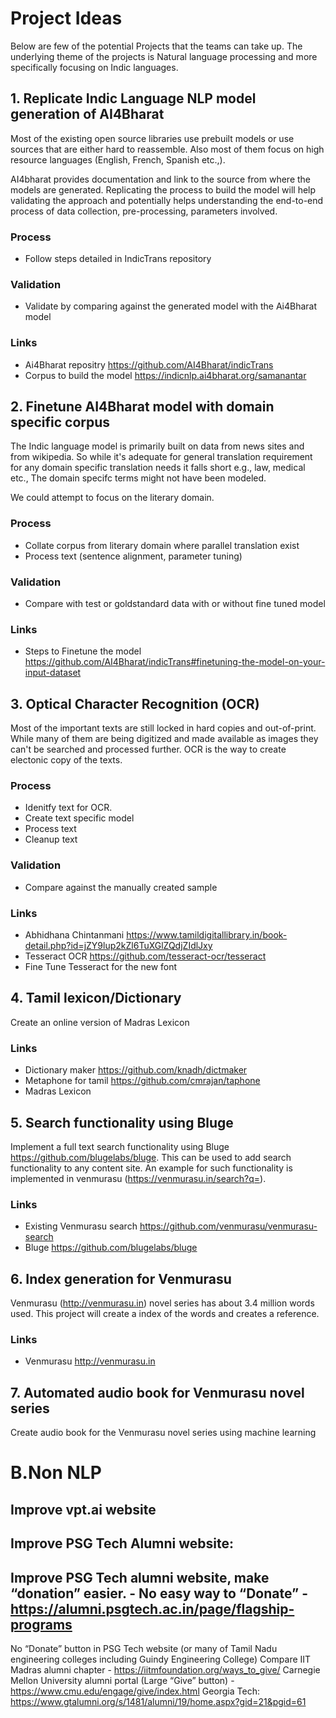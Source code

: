 # Project Ideas

Below are few of the potential Projects that the teams can take up. The underlying theme of the projects is Natural language processing and more specifically focusing on Indic languages.


## 1. Replicate Indic Language NLP model generation of AI4Bharat
Most of the existing open source libraries use prebuilt models or use sources that are either hard to reassemble. Also most of them focus on high resource languages (English, French, Spanish etc.,). 

AI4bharat provides documentation and link to the source from where the models are generated. Replicating the process to build the model will help validating the approach and potentially helps understanding the end-to-end process of data collection, pre-processing, parameters involved.


### Process
* Follow steps detailed in IndicTrans repository

### Validation
* Validate by comparing against the generated model with the Ai4Bharat model

### Links
* Ai4Bharat repositry https://github.com/AI4Bharat/indicTrans
* Corpus to build the model https://indicnlp.ai4bharat.org/samanantar


## 2. Finetune AI4Bharat model with domain specific corpus
The Indic language model is primarily built on data from news sites and from wikipedia. So while it's adequate for general translation requirement for any domain specific translation needs it falls short e.g., law, medical etc., The domain specifc terms might not have been modeled.

We could attempt to focus on the literary domain.

### Process
* Collate corpus from literary domain where parallel translation exist 
* Process text (sentence alignment, parameter tuning)

### Validation

* Compare with test or goldstandard data with or without fine tuned model

### Links 
* Steps to Finetune the model https://github.com/AI4Bharat/indicTrans#finetuning-the-model-on-your-input-dataset



## 3. Optical Character Recognition (OCR)
Most of the important texts are still locked in hard copies and out-of-print. While many of them are being digitized and made available as images they can't be searched and processed further. OCR is the way to create electonic copy of the texts. 

### Process
* Idenitfy text for OCR. 
* Create text specific model
* Process text
* Cleanup text

### Validation
* Compare against the manually created sample

### Links
* Abhidhana Chintanmani https://www.tamildigitallibrary.in/book-detail.php?id=jZY9lup2kZl6TuXGlZQdjZIdlJxy
* Tesseract OCR https://github.com/tesseract-ocr/tesseract
* Fine Tune Tesseract for the new font 

## 4. Tamil lexicon/Dictionary
Create an online version of Madras Lexicon

### Links
* Dictionary maker https://github.com/knadh/dictmaker
* Metaphone for tamil https://github.com/cmrajan/taphone
* Madras Lexicon

## 5. Search functionality using Bluge 
Implement a  full text search functionality using Bluge https://github.com/blugelabs/bluge. This can be used to add search functionality to any content site. 
An example for such functionality is implemented in venmurasu (https://venmurasu.in/search?q=). 
### Links
* Existing Venmurasu search https://github.com/venmurasu/venmurasu-search 
* Bluge https://github.com/blugelabs/bluge

## 6. Index generation for Venmurasu
Venmurasu (http://venmurasu.in) novel series has about 3.4 million words used. This project will create a index of the words and creates a reference.

### Links
* Venmurasu http://venmurasu.in

## 7. Automated audio book for Venmurasu novel series
Create audio book for the Venmurasu novel series using machine learning


# B.Non NLP


## Improve vpt.ai website

## Improve PSG Tech Alumni website:

## Improve PSG Tech alumni website, make “donation” easier. - No easy way to “Donate” - https://alumni.psgtech.ac.in/page/flagship-programs
No “Donate” button in PSG Tech website (or many of Tamil Nadu engineering colleges including Guindy Engineering College) 
Compare IIT Madras alumni chapter -  https://iitmfoundation.org/ways_to_give/ 
Carnegie Mellon University alumni portal (Large “Give” button) - https://www.cmu.edu/engage/give/index.html
Georgia Tech: https://www.gtalumni.org/s/1481/alumni/19/home.aspx?gid=21&pgid=61
